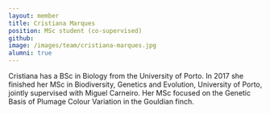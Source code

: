 ```yaml
---
layout: member
title: Cristiana Marques
position: MSc student (co-supervised)
github: 
image: /images/team/cristiana-marques.jpg
alumni: true
---
```


Cristiana has a BSc in Biology from the University of Porto. In 2017 she finished her MSc in Biodiversity, Genetics and Evolution, University of Porto, jointly supervised with Miguel Carneiro. Her MSc focused on the Genetic Basis of Plumage Colour Variation in the Gouldian finch. 